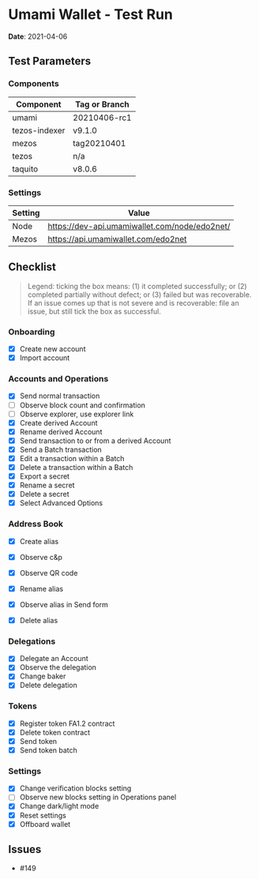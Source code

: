 # Umami Wallet - Test Run

**Date**: 2021-04-06

## Test Parameters

### Components

| Component | Tag or Branch |
|--|--|
| umami | 20210406-rc1 |
| tezos-indexer | v9.1.0 |
| mezos | tag20210401 |
| tezos | n/a |
| taquito | v8.0.6 |

### Settings

| Setting | Value |
|--|--|
| Node | https://dev-api.umamiwallet.com/node/edo2net/ |
| Mezos | https://api.umamiwallet.com/edo2net |

## Checklist

> Legend: ticking the box means: (1) it completed successfully; or (2) completed partially without defect; or (3) failed but was recoverable. If an issue comes up that is not severe and is recoverable: file an issue, but still tick the box as successful.

### Onboarding
- [X] Create new account
- [X] Import account

### Accounts and Operations
- [X] Send normal transaction
- [ ] Observe block count and confirmation
- [ ] Observe explorer, use explorer link
- [X] Create derived Account
- [X] Rename derived Account
- [X] Send transaction to or from a derived Account
- [X] Send a Batch transaction
- [X] Edit a transaction within a Batch
- [X] Delete a transaction within a Batch
- [X] Export a secret
- [X] Rename a secret
- [X] Delete a secret
- [X] Select Advanced Options

### Address Book
- [X] Create alias
- [X] Observe c&p 
- [X] Observe QR code
- [X] Rename alias
- [X] Observe alias in Send form
- [X] Delete alias


### Delegations
- [X] Delegate an Account
- [X] Observe the delegation
- [X] Change baker
- [X] Delete delegation

### Tokens
- [X] Register token FA1.2 contract
- [X] Delete token contract
- [X] Send token
- [X] Send token batch

### Settings
- [X] Change verification blocks setting 
- [ ] Observe new blocks setting in Operations panel
- [X] Change dark/light mode
- [X] Reset settings
- [X] Offboard wallet

## Issues
* #149
